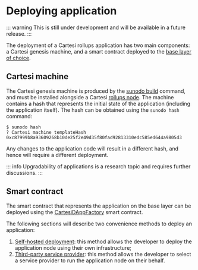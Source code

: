 # Deploying application

::: warning
This is still under development and will be available in a future release.
:::

The deployment of a Cartesi rollups application has two main components: a Cartesi genesis machine, and a smart contract deployed to the [base layer of choice](./supported-networks.md).

## Cartesi machine

The Cartesi genesis machine is produced by the [sunodo build](../building/building-application.md) command, and must be installed alongside a Cartesi [rollups node](https://github.com/cartesi/rollups-node). The machine contains a hash that represents the initial state of the application (including the application itself). The hash can be obtained using the `sunodo hash` command:

```shell
$ sunodo hash
? Cartesi machine templateHash 0xc87999b8a93609268b10de25f2e49d35f80fad92813310edc585ed644a9805d3
```

Any changes to the application code will result in a different hash, and hence will require a different deployment.

::: info
Upgradability of applications is a research topic and requires further discussions.
:::

## Smart contract

The smart contract that represents the application on the base layer can be deployed using the [CartesiDAppFactory](https://github.com/cartesi/rollups-contracts/blob/v1.2.0/onchain/rollups/contracts/dapp/CartesiDAppFactory.sol) smart contract.

The following sections will describe two convenience methods to deploy an application:

1. [Self-hosted deployment](./self-hosting.md): this method allows the developer to deploy the application node using their own infrastructure;
2. [Third-party service provider](./provider.md): this method allows the developer to select a service provider to run the application node on their behalf.
